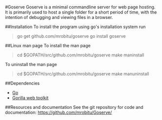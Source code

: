 #Goserve
Goserve is a minimal commandline server for web page hosting. It is primarily
used to host a single folder for a short period of time, with the intention of
debugging and viewing files in a browser.

##Installation
To install the program using go's installation system run 
>go get github.com/mrobitu/goserve
>go install goserve

##Linux man page
To install the man page
>cd $GOPATH/src/github.com/mrobitu/goserve
>make maninstall

To uninstall the man page
>cd $GOPATH/src/github.com/mrobitu/goserve
>make manuninstall

##Dependencies
* [Go](http://golang.org)
* [Gorilla web toolkit](http://www.gorillatoolkit.org/pkg/mux)

##Resources and documentation
See the git repository for code and documentation:
https://github.com/mrobitu/Goserve/  
